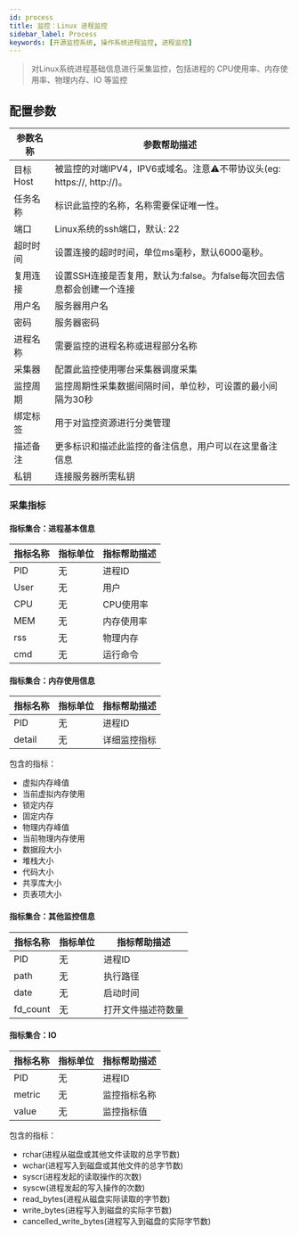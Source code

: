 ```yaml
---
id: process  
title: 监控：Linux 进程监控  
sidebar_label: Process
keywords: [开源监控系统, 操作系统进程监控, 进程监控]
---
```


> 对Linux系统进程基础信息进行采集监控，包括进程的 CPU使用率、内存使用率、物理内存、IO 等监控

## 配置参数

|  参数名称  |                        参数帮助描述                        |
|--------|------------------------------------------------------|
| 目标Host | 被监控的对端IPV4，IPV6或域名。注意⚠️不带协议头(eg: https://, http://)。 |
| 任务名称   | 标识此监控的名称，名称需要保证唯一性。                                  |
| 端口     | Linux系统的ssh端口，默认: 22                                 |
| 超时时间   | 设置连接的超时时间，单位ms毫秒，默认6000毫秒。                           |
| 复用连接   | 设置SSH连接是否复用，默认为:false。为false每次回去信息都会创建一个连接           |
| 用户名    | 服务器用户名                                               |
| 密码     | 服务器密码                                                |
| 进程名称   | 需要监控的进程名称或进程部分名称                                     |
| 采集器    | 配置此监控使用哪台采集器调度采集                                     |
| 监控周期   | 监控周期性采集数据间隔时间，单位秒，可设置的最小间隔为30秒                       |
| 绑定标签   | 用于对监控资源进行分类管理                                        |
| 描述备注   | 更多标识和描述此监控的备注信息，用户可以在这里备注信息                          |
| 私钥     | 连接服务器所需私钥                                            |

### 采集指标

#### 指标集合：进程基本信息

| 指标名称 | 指标单位 | 指标帮助描述 |
|------|------|--------|
| PID  | 无    | 进程ID   |
| User | 无    | 用户     |
| CPU  | 无    | CPU使用率 |
| MEM  | 无    | 内存使用率  |
| rss  | 无    | 物理内存   |
| cmd  | 无    | 运行命令   |

#### 指标集合：内存使用信息

|  指标名称  | 指标单位 | 指标帮助描述 |
|--------|------|--------|
| PID    | 无    | 进程ID   |
| detail | 无    | 详细监控指标 |

包含的指标：

- 虚拟内存峰值
- 当前虚拟内存使用
- 锁定内存
- 固定内存
- 物理内存峰值
- 当前物理内存使用
- 数据段大小
- 堆栈大小
- 代码大小
- 共享库大小
- 页表项大小

#### 指标集合：其他监控信息

|   指标名称   | 指标单位 |  指标帮助描述   |
|----------|------|-----------|
| PID      | 无    | 进程ID      |
| path     | 无    | 执行路径      |
| date     | 无    | 启动时间      |
| fd_count | 无    | 打开文件描述符数量 |

#### 指标集合：IO

|  指标名称  | 指标单位 | 指标帮助描述 |
|--------|------|--------|
| PID    | 无    | 进程ID   |
| metric | 无    | 监控指标名称 |
| value  | 无    | 监控指标值  |

包含的指标：

- rchar(进程从磁盘或其他文件读取的总字节数)
- wchar(进程写入到磁盘或其他文件的总字节数)
- syscr(进程发起的读取操作的次数)
- syscw(进程发起的写入操作的次数)
- read_bytes(进程从磁盘实际读取的字节数)
- write_bytes(进程写入到磁盘的实际字节数)
- cancelled_write_bytes(进程写入到磁盘的实际字节数)
